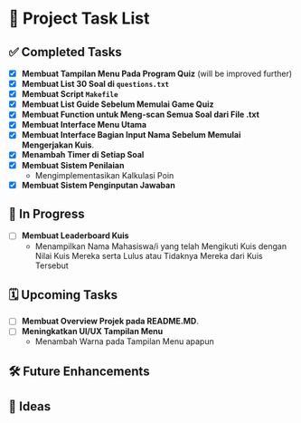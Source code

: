 # 📝 Project Task List

## ✅ Completed Tasks
- [x] **Membuat Tampilan Menu Pada Program Quiz** (will be improved further)
- [x] **Membuat List 30 Soal di `questions.txt`**
- [x] **Membuat Script `Makefile`**
- [x] **Membuat List Guide Sebelum Memulai Game Quiz**
- [x] **Membuat Function untuk Meng-scan Semua Soal dari File .txt**
- [x] **Membuat Interface Menu Utama**
- [x] **Membuat Interface Bagian Input Nama Sebelum Memulai Mengerjakan Kuis**.
- [x] **Menambah Timer di Setiap Soal**
- [x] **Membuat Sistem Penilaian**
  - Mengimplementasikan Kalkulasi Poin
- [x] **Membuat Sistem Penginputan Jawaban** 

## 🚧 In Progress
- [ ] **Membuat Leaderboard Kuis**
  - Menampilkan Nama Mahasiswa/i yang telah Mengikuti Kuis dengan Nilai Kuis Mereka serta Lulus atau Tidaknya Mereka dari Kuis Tersebut 

## 🗓 Upcoming Tasks
- [ ] **Membuat Overview Projek pada README.MD**.
- [ ] **Meningkatkan UI/UX Tampilan Menu**
  - Menambah Warna pada Tampilan Menu apapun

## 🛠 Future Enhancements

## 🎨 Ideas